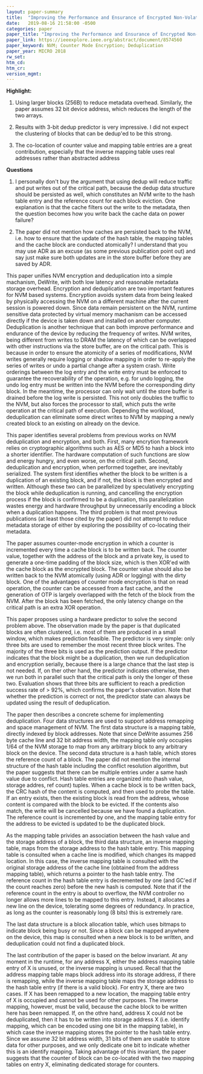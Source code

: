 ```yaml
---
layout: paper-summary
title:  "Improving the Performance and Ensurance of Encrypted Non-Volatile Main Memory through Deduplicated Writes"
date:   2019-08-16 21:58:00 -0500
categories: paper
paper_title: "Improving the Performance and Ensurance of Encrypted Non-Volatile Main Memory through Deduplicated Writes"
paper_link: https://ieeexplore.ieee.org/abstract/document/8574560
paper_keyword: NVM; Counter Mode Encryption; Deduplication
paper_year: MICRO 2018
rw_set: 
htm_cd: 
htm_cr: 
version_mgmt: 
---
```


**Highlight:**

1. Using larger blocks (256B) to reduce metadata overhead. Similarly, the paper assumes 32 bit device address, which reduces
   the length of the two arrays.

2. Results with 3-bit dedup predictor is very impressive. I did not expect the clustering of blocks that can be dedup'ed 
   to be this strong.

3. The co-location of counter value and mapping table entries are a great contribution, especially that the inverse 
   mapping table uses real addresses rather than abstracted address
   

**Questions**

1. I personally don't buy the argument that using dedup will reduce traffic and put writes out of the critical path,
   because the dedup data structure should be persisted as well, which constitutes an NVM write to the hash table entry 
   and the reference count for each block eviction. One explanation is that the cache filters out the write to the metadata,
   then the question becomes how you write back the cache data on power failure?

2. The paper did not mention how caches are persisted back to the NVM, i.e. how to ensure that the update of the 
   hash table, the mapping tables and the cache block are conducted atomically? I understand that you may use 
   ADR as an excuse (as some previous publication point out) and say just make sure both updates are in the store 
   buffer before they are saved by ADR.

This paper unifies NVM encryption and deduplication into a simple machanism, DeWrite, with both low latency and reasonable 
metadata storage overhead. Encryption and deduplication are two important features for NVM based systems. Encryption avoids 
system data from being leaked by physically accessing the NVM on a different machine after the current session is powered 
down. Since data remain persistent on the NVM, runtime sensitive data protected by virtual memory machanism can be accessed 
directly if the device is taken down and installed on another computer. Deduplication is another technique that can both improve 
performance and endurance of the device by reducing the frequency of writes. NVM writes, being different from writes to DRAM
the latency of which can be overlapped with other instructions via the store buffer, are on the critical path. This is 
because in order to ensure the atomicity of a series of modifications, NVM writes generally require logging or shadow mapping
in order to re-apply the series of writes or undo a partial change after a system crash. Write orderings between the log entry
and the write entry must be enforced to guarantee the recoverability of the operation, e.g. for undo logging, the undo log entry
must be written into the NVM before the corresponding dirty block. In the meantime, the processor can only wait until the 
store buffer is drained before the log write is persisted. This not only doubles the traffic to the NVM, but also forces 
the processor to stall, which puts the write operation at the critical path of execution. Depending the workload, deduplication 
can eliminate some direct writes to NVM by mapping a newly created block to an existing on already on the device.

This paper identifies several problems from previous works on NVM deduplication and encryption, and both. First, many
encrytion framework relies on cryptographic algorithms such as AES or MD5 to hash a block into a shorter identifier. The 
hardware computation of such functions are slow and energy hungry, and even worse, on the critical path. Second, deduplication
and encryption, when performed together, are inevitably serialized. The system first identifies whether the block to be written
is a duplication of an existing block, and if not, the block is then encrypted and written. Although these two can be parallelized
by speculatively encrypting the block while deduplication is running, and cancelling the encryption process if the block
is confirmed to be a duplication, this parallelization wastes energy and hardware throughput by unnecessarily encoding 
a block when a duplication happens. The third problem is that most previous publications (at least those cited by the paper)
did not attempt to reduce metadata storage of either by exploring the possibility of co-locating their metadata.

The paper assumes counter-mode encryption in which a counter is incremented every time a cache block is to be written back.
The counter value, together with the address of the block and a private key, is used to generate a one-time padding of the 
block size, which is then XOR'ed with the cache block as the encrypted block. The counter value should also be written back
to the NVM atomically (using ADR or logging) with the dirty block. One of the advantages of counter mode encryption is that
on read operation, the counter can be accessed from a fast cache, and the generation of OTP is largely overlapped with 
the fetch of the block from the NVM. After the block has been fetched, the only latency change on the critical path is
an extra XOR operation.

This paper proposes using a hardware predictor to solve the second problem above. The observation made by the paper is 
that duplicated blocks are often clustered, i.e. most of them are produced in a small window, which makes prediction 
feasible. The predictor is very simple: only three bits are used to remember the most recent three block writes. 
The majority of the three bits is used as the prediction output. If the predictor indicates that the block might be 
a duplication, then we run deduplication and encryption serially, because there is a large chance that the last step
is not needed. If, on ther other hand, the predictor indicates otherwise, then we run both in parallel such that the 
critical path is only the longer of these two. Evaluation shows that three bits are sufficient to reach a prediction
success rate of > 92%, which confirms the paper's observation. Note that whether the prediction is correct or not,
the predictor state can always be updated using the result of deduplication. 

The paper then describes a concrete scheme for implementing deduplication. Four data structures are used to support
address remapping and space management of NVM. The first data structure is a mapping table, directly indexed by block 
addresses. Note that since DeWrite assumes 256 byte cache line and 32 bit address width, the mapping table only occupies 1/64
of the NVM storage to map from any arbitrary block to any arbitrary block on the device. The second data structure is a 
hash table, which stores the reference count of a block. The paper did not mention the internal structure of the hash
table including the conflict resolution algorithm, but the paper suggests that there can be multiple entries under a
same hash value due to conflict. Hash table entries are organized into (hash value, storage addres, ref count) tuples. 
When a cache block is to be written back, the CRC hash of the content is computed, and then used to probe the table. 
If an entry exists, then the existing block is read from the address, whose content is compared with the block to be evicted.
If the contents also match, the write will be cancelled because we have found a duplication. The reference count is incremented
by one, and the mapping table entry for the address to be evicted is updated to be the duplicated block. 

As the mapping table privides an association between the hash value and the storage address of a block, the third data
structure, an inverse mapping table, maps from the storage address to the hash table entry. This mapping table is 
consulted when a cache line is modified, which changes its mapped location. In this case, the inverse mapping table is 
consulted with the original storage address of the cache line (obtained from the address mapping table), which returns 
a pointer to the hash table entry. The reference count in the hash table entry is decremented by one (and GC'ed if 
the count reaches zero) before the new hash is computed. Note that if the reference count in the entry is about to overflow,
the NVM controller no longer allows more lines to be mapped to this entry. Instead, it allocates a new line on the device,
tolerating some degrees of redundancy. In practice, as long as the counter is reasonably long (8 bits) this is extremely rare.

The last data structure is a block allocation table, which uses bitmaps to indicate block being busy or not. Since a block
can be mapped anywhere on the device, this map is consulted when a new block is to be written, and deduplication could not
find a duplicated block.

The last contribution of the paper is based on the below invariant. At any moment in the runtime, for any address X, 
either the address mapping table entry of X is unused, or the inverse mapping is unused. Recall that the address mapping 
table maps block address into its storage address, if there is remapping, while the inverse mapping table maps the storage 
address to the hash table entry (if there is a valid block). For entry X, there are two cases. If X has been remapped to
a new location, the mapping table entry of X is occupied and cannot be used for other purposes. The inverse mapping, however,
must be valid, because the cache block to be written here has been remapped. If, on the othre hand, address X could not be 
deduplicated, then it has to be written into storage address X (i.e. identify mapping, which can be encoded using one bit
in the mapping table), in which case the inverse mapping stores the pointer to the hash table entry. Since we assume 
32 bit address width, 31 bits of them are usable to store data for other purposes, and we only dedicate one bit to indicate 
whether this is an identify mapping. Taking advantage of this invariant, the paper suggests that the counter of block 
can be co-located with the two mapping tables on entry X, eliminating dedicated storage for counters.